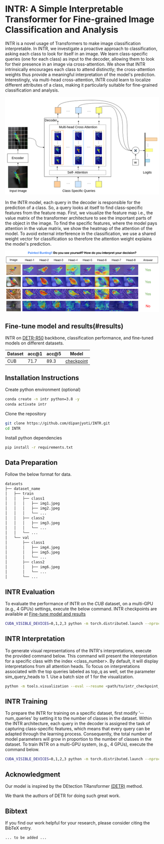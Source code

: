 # INTR: A Simple Interpretable Transformer for Fine-grained Image Classification and Analysis

INTR is a novel usage of Transformers to make image classification interpretable. In INTR, we investigate a proactive approach to classification, asking each class to look for itself in an image. We learn class-specific queries (one for each class) as input to the decoder, allowing them to look for their presence in an image via cross-attention.  We show that INTR intrinsically encourages each class to attend distinctly; the cross-attention weights thus provide a meaningful interpretation of the model's prediction. Interestingly, via multi-head cross-attention, INTR could learn to localize different attributes of a class, making it particularly suitable for fine-grained classification and analysis.

![Image Description](git_images/architecture.png)

In the INTR model, each query in the decoder is responsible for the prediction of a class. So, a query looks at itself to find class-specific features from the feature map. First, we visualize the feature map i.e., the value matrix of the transformer architecture to see the important parts of the object in the image. To find the specific features, where the model pays attention in the value matrix, we show the heatmap of the attention of the model. To avoid external interference in the classification, we use a shared weight vector for classification so therefore the attention weight explains the model's prediction.

![Image Description](git_images/teaser.png)

## Fine-tune model and results(#results)

INTR on [DETR-R50](https://github.com/facebookresearch/detr) backbone, classification performance, and fine-tuned models on different datasets.


| Dataset | acc@1 | acc@5 | Model |
|----------|----------|----------|----------|
| CUB | 71.7 | 89.3 |  [checkpoint](https://huggingface.co/imageomics/intr-detr-r50-cub/resolve/main/intr_checkpoint_cub_detr_r50.pth)|





## Installation Instructions

Create python environment (optional)
```sh
conda create -n intr python=3.8 -y
conda activate intr
```

Clone the repository
```sh
git clone https://github.com/dipanjyoti/INTR.git
cd INTR
```

Install python dependencies

```sh
pip install -r requirements.txt
```

## Data Preparation
Follow the below format for data.
```
datasets
├── dataset_name
│   ├── train
│   │   ├── class1
│   │   │   ├── img1.jpeg
│   │   │   ├── img2.jpeg
│   │   │   └── ...
│   │   ├── class2
│   │   │   ├── img3.jpeg
│   │   │   └── ...
│   │   └── ...
│   └── val
│       ├── class1
│       │   ├── img4.jpeg
│       │   ├── img5.jpeg
│       │   └── ...
│       ├── class2
│       │   ├── img6.jpeg
│       │   └── ...
│       └── ...
```

## INTR Evaluation
To evaluate the performance of INTR on the _CUB_ dataset, on a multi-GPU (e.g., 4 GPUs) settings, execute the below command. INTR checkpoints are available at [Fine-tune model and results](#results)

```sh
CUDA_VISIBLE_DEVICES=0,1,2,3 python -m torch.distributed.launch --nproc_per_node=4 --master_port 12345 --use_env main.py --eval --resume <path/to/intr_checkpoint_cub_detr_r50.pth> --dataset_path <path/to/datasets> --dataset_name <dataset_name>
```
## INTR Interpretation

To generate visual representations of the INTR's interpretations, execute the provided command below. This command will present the interpretation for a specific class with the index <class_number>. By default, it will display interpretations from all attention heads. To focus on interpretations associated with the top queries labeled as top_q as well, set the parameter sim_query_heads to 1. Use a batch size of 1 for the visualization.

```sh
python -m tools.visualization --eval --resume <path/to/intr_checkpoint_cub_detr_r50.pth> --dataset_path <path/to/datasets> --dataset_name <dataset_name> --class_index <class_number>
```
## INTR Training
To prepare the INTR for training on a specific dataset, first modify '--num_queries' by setting it to the number of classes in the dataset. Within the INTR architecture, each query in the decoder is assigned the task of capturing class-specific features, which means that every query can be adapted through the learning process. Consequently, the total number of model parameters will grow in proportion to the number of classes in the dataset. To train INTR on a multi-GPU system, (e.g., 4 GPUs), execute the command below.

```sh
CUDA_VISIBLE_DEVICES=0,1,2,3 python -m torch.distributed.launch --nproc_per_node=4 --master_port 12345 --use_env main.py --finetune <path/to/detr-r50-e632da11.pth> --dataset_path <path/to/datasets> --dataset_name <dataset_name> --num_queries <num_of_classes>
```
## Acknowledgment
Our model is inspired by the DEtection TRansformer [(DETR)](https://github.com/facebookresearch/detr) method.

We thank the authors of DETR for doing such great work.

## Bibtext
If you find our work helpful for your research, please consider citing the BibTeX entry.
```sh
... to be added ...
```
